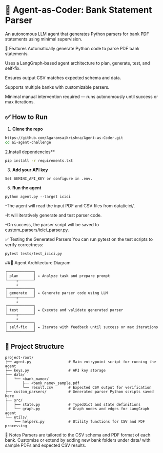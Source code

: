 # 🧠 Agent-as-Coder: Bank Statement Parser

An autonomous LLM agent that generates Python parsers for bank PDF statements using minimal supervision.

🚀 Features
Automatically generate Python code to parse PDF bank statements.

Uses a LangGraph-based agent architecture to plan, generate, test, and self-fix.

Ensures output CSV matches expected schema and data.

Supports multiple banks with customizable parsers.

Minimal manual intervention required — runs autonomously until success or max iterations.


## ✅ How to Run

1. **Clone the repo**
```bash
https://github.com/Agaramsaikrishna/Agent-as-Coder.git
cd ai-agent-challenge
```

2.Install dependencies**

```bash
pip install -r requirements.txt
```

3. **Add your API key**
```
Set GEMINI_API_KEY or configure in .env.

```
 
5. **Run the agent**

```
python agent.py --target icici
```
-The agent will read the input PDF and CSV files from data/icici/.

-It will iteratively generate and test parser code.

-On success, the parser script will be saved to custom_parsers/icici_parser.py.


✅ Testing the Generated Parsers
You can run pytest on the test scripts to verify correctness:
```
pytest tests/test_icici.py
```


##🧠  Agent Architecture Diagram
```
┌────────────┐
│ plan       │ ← Analyze task and prepare prompt
└────┬───────┘
     ↓
┌────────────┐
│ generate   │ ← Generate parser code using LLM
└────┬───────┘
     ↓
┌────────────┐
│ test       │ ← Execute and validate generated parser
└────┬───────┘
     ↓
┌────────────┐
│ self-fix   │ ← Iterate with feedback until success or max iterations
└────────────┘

 ``` 

## 🧰 Project Structure
```
project-root/
├── agent.py                 # Main entrypoint script for running the agent
├── keys.py                  # API key storage
├── data/
│   └── <bank_name>/
│       ├── <bank_name>_sample.pdf
│       └── result.csv       # Expected CSV output for verification
├── custom_parsers/          # Generated parser Python scripts saved here
├── src/
│   ├── state.py             # TypedDict and state definitions
│   └── graph.py             # Graph nodes and edges for LangGraph agent
└── utils/
    └── helpers.py           # Utility functions for CSV and PDF processing

```
📝 Notes
Parsers are tailored to the CSV schema and PDF format of each bank.
Customize or extend by adding new bank folders under data/ with sample PDFs and expected CSV results.








